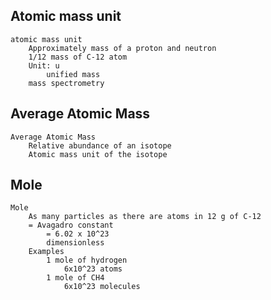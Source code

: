 ## Atomic mass unit
    atomic mass unit
        Approximately mass of a proton and neutron
        1/12 mass of C-12 atom
        Unit: u
            unified mass
        mass spectrometry
## Average Atomic Mass
    Average Atomic Mass
        Relative abundance of an isotope
        Atomic mass unit of the isotope

## Mole
    Mole
        As many particles as there are atoms in 12 g of C-12
        = Avagadro constant
            = 6.02 x 10^23
            dimensionless
        Examples
            1 mole of hydrogen
                6x10^23 atoms
            1 mole of CH4
                6x10^23 molecules
